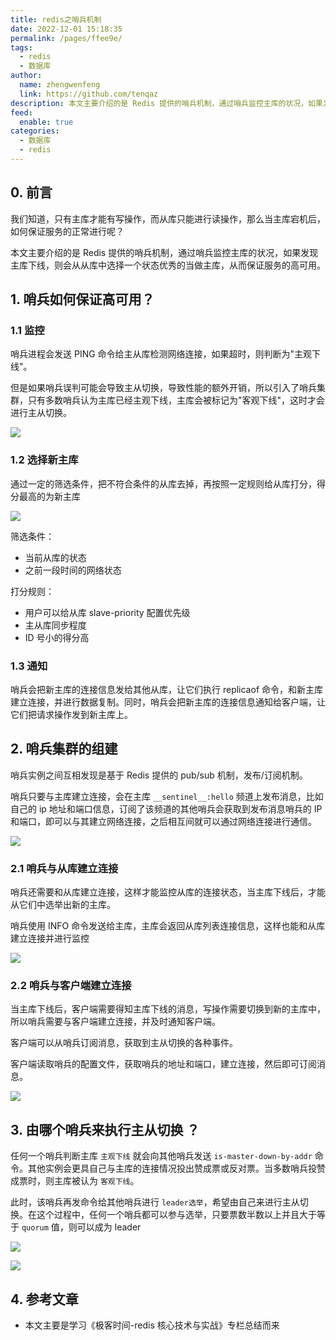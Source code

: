```yaml
---
title: redis之哨兵机制
date: 2022-12-01 15:18:35
permalink: /pages/ffee9e/
tags: 
  - redis
  - 数据库
author: 
  name: zhengwenfeng
  link: https://github.com/tenqaz
description: 本文主要介绍的是 Redis 提供的哨兵机制，通过哨兵监控主库的状况，如果发现主库下线，则会从从库中选择一个状态优秀的当做主库，从而保证服务的高可用。
feed: 
  enable: true
categories: 
  - 数据库
  - redis
---
```

## 0. 前言

我们知道，只有主库才能有写操作，而从库只能进行读操作，那么当主库宕机后，如何保证服务的正常进行呢？

本文主要介绍的是 Redis 提供的哨兵机制，通过哨兵监控主库的状况，如果发现主库下线，则会从从库中选择一个状态优秀的当做主库，从而保证服务的高可用。

## 1. 哨兵如何保证高可用？

### 1.1 监控

哨兵进程会发送 PING 命令给主从库检测网络连接，如果超时，则判断为"主观下线"。

但是如果哨兵误判可能会导致主从切换，导致性能的额外开销，所以引入了哨兵集群，只有多数哨兵认为主库已经主观下线，主库会被标记为"客观下线"，这时才会进行主从切换。

![](https://gcore.jsdelivr.net/gh/tenqaz/BLOG-CDN@main/20210807101732.png)


### 1.2 选择新主库

通过一定的筛选条件，把不符合条件的从库去掉，再按照一定规则给从库打分，得分最高的为新主库

![](https://gcore.jsdelivr.net/gh/tenqaz/BLOG-CDN@main/20210807102140.png)

筛选条件：
* 当前从库的状态
* 之前一段时间的网络状态

打分规则：
* 用户可以给从库 slave-priority 配置优先级
* 主从库同步程度
* ID 号小的得分高

### 1.3 通知

哨兵会把新主库的连接信息发给其他从库，让它们执行 replicaof 命令，和新主库建立连接，并进行数据复制。同时，哨兵会把新主库的连接信息通知给客户端，让它们把请求操作发到新主库上。


## 2. 哨兵集群的组建

哨兵实例之间互相发现是基于 Redis 提供的 pub/sub 机制，发布/订阅机制。

哨兵只要与主库建立连接，会在主库 `__sentinel__:hello` 频道上发布消息，比如自己的 ip 地址和端口信息，订阅了该频道的其他哨兵会获取到发布消息哨兵的 IP 和端口，即可以与其建立网络连接，之后相互间就可以通过网络连接进行通信。

![](https://gcore.jsdelivr.net/gh/tenqaz/BLOG-CDN@main/20210808113804.png)


### 2.1 哨兵与从库建立连接

哨兵还需要和从库建立连接，这样才能监控从库的连接状态，当主库下线后，才能从它们中选举出新的主库。

哨兵使用 INFO 命令发送给主库，主库会返回从库列表连接信息，这样也能和从库建立连接并进行监控

![](https://gcore.jsdelivr.net/gh/tenqaz/BLOG-CDN@main/20210808115259.png)


### 2.2 哨兵与客户端建立连接

当主库下线后，客户端需要得知主库下线的消息，写操作需要切换到新的主库中，所以哨兵需要与客户端建立连接，并及时通知客户端。

客户端可以从哨兵订阅消息，获取到主从切换的各种事件。

客户端读取哨兵的配置文件，获取哨兵的地址和端口，建立连接，然后即可订阅消息。

![](https://gcore.jsdelivr.net/gh/tenqaz/BLOG-CDN@main/20210808115236.png)


## 3. 由哪个哨兵来执行主从切换 ？

任何一个哨兵判断主库 `主观下线` 就会向其他哨兵发送 `is-master-down-by-addr` 命令。其他实例会更具自己与主库的连接情况投出赞成票或反对票。当多数哨兵投赞成票时，则主库被认为 `客观下线`。

此时，该哨兵再发命令给其他哨兵进行 `leader选举`，希望由自己来进行主从切换。在这个过程中，任何一个哨兵都可以参与选举，只要票数半数以上并且大于等于 `quorum` 值，则可以成为 leader

![](https://gcore.jsdelivr.net/gh/tenqaz/BLOG-CDN@main/20210808122234.png)

![](https://gcore.jsdelivr.net/gh/tenqaz/BLOG-CDN@main/20210808122439.png)

## 4. 参考文章

* 本文主要是学习《极客时间-redis 核心技术与实战》专栏总结而来
